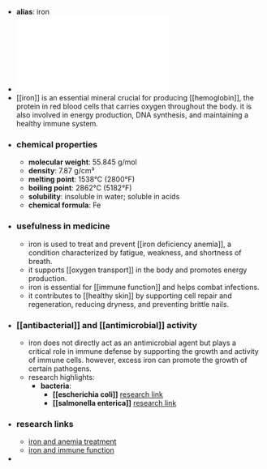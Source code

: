 - **alias**: iron
- ![Iron.pdf](../assets/Iron_1719303309556_0.pdf)
- [[iron]] is an essential mineral crucial for producing [[hemoglobin]], the protein in red blood cells that carries oxygen throughout the body. it is also involved in energy production, DNA synthesis, and maintaining a healthy immune system.
- ### chemical properties
	- **molecular weight**: 55.845 g/mol
	- **density**: 7.87 g/cm³
	- **melting point**: 1538°C (2800°F)
	- **boiling point**: 2862°C (5182°F)
	- **solubility**: insoluble in water; soluble in acids
	- **chemical formula**: Fe
- ### usefulness in medicine
	- iron is used to treat and prevent [[iron deficiency anemia]], a condition characterized by fatigue, weakness, and shortness of breath.
	- it supports [[oxygen transport]] in the body and promotes energy production.
	- iron is essential for [[immune function]] and helps combat infections.
	- it contributes to [[healthy skin]] by supporting cell repair and regeneration, reducing dryness, and preventing brittle nails.
- ### [[antibacterial]] and [[antimicrobial]] activity
	- iron does not directly act as an antimicrobial agent but plays a critical role in immune defense by supporting the growth and activity of immune cells. however, excess iron can promote the growth of certain pathogens.
	- research highlights:
		- **bacteria**:
			- **[[escherichia coli]]** [research link](https://scholar.google.com/scholar?q=Escherichia+coli+iron)
			- **[[salmonella enterica]]** [research link](https://scholar.google.com/scholar?q=Salmonella+enterica+iron)
- ### research links
	- [iron and anemia treatment](https://scholar.google.com/scholar?q=iron+anemia+treatment)
	- [iron and immune function](https://scholar.google.com/scholar?q=iron+immune+function)
-